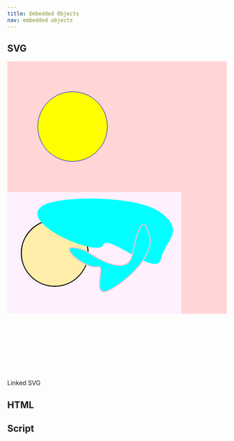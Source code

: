 ```yaml
---
title: Embedded Objects
nav: embedded objects
---
```

<style>
.svg-container {
    display: flex;
    flex-flow: row wrap;
    background: #ffd5d5;
}
.isvg {
    background: #fff0fe;
}
#c1 {
    fill: yellow;
}
.setc {
    fill: cyan;
}
#rect8424 {
    stroke: pink;
}
</style>

## SVG

<div class='svg-container'>
<svg width='400' height='300' xmlns='http://www.w3.org/2000/svg'>
  <circle id='c1' cx='150' cy='150' r='80' stroke='blue' />
</svg>

<svg width='400' height='280' viewBox="30 160 180 120" xmlns='http://www.w3.org/2000/svg' class='isvg'>
    <ellipse
       style="opacity:1;fill:#ffeeaa;fill-opacity:1;stroke:#000000;stroke-width:1;stroke-miterlimit:4;stroke-dasharray:none;stroke-opacity:1"
       id="path8419"
       cx="78.998238"
       cy="220.30396"
       rx="34.515255"
       ry="34.250767" />
    <path
       d="m 69,170 c 17.439604,-8.37769 95.603599,-10.17294 120.340539,8.99248 24.73694,19.16542 4.03084,27.86515 -0.59495,47.66162 -4.62579,19.79647 -54.56577,-27.64011 -59.81828,-14.54071 -5.25252,13.0994 -94.579607,-25.46702 -59.927309,-42.11339 z"
       id="rect8421"
       class="setc" />
    <path
       d="m 110.72479,217.72027 c 9.56382,6.54079 43.95799,29.01624 48.76016,3.51147 3.45138,-18.33064 10.62813,-42.85029 15.27345,-24.47486 m 0,0 c 12.61255,20.44902 -17.10943,49.51331 -38.11525,61.17498 -21.49414,11.93277 -4.1384,-26.01564 -12.7686,-23.63145 -14.55538,4.02108 -50.785496,-29.92808 -13.14976,-16.58014"
       id="rect8424"
       class="setc" />
</svg>
</div>

Linked SVG
<svg xmlns="http://www.w3.org/2000/svg">
    <use xlink:href="../plains.svg"></use>
</svg>

<!--
<img src="../plains.svg" />
-->

<object type="image/svg+xml" data="../plains.svg">
</object>

## HTML

## Script
